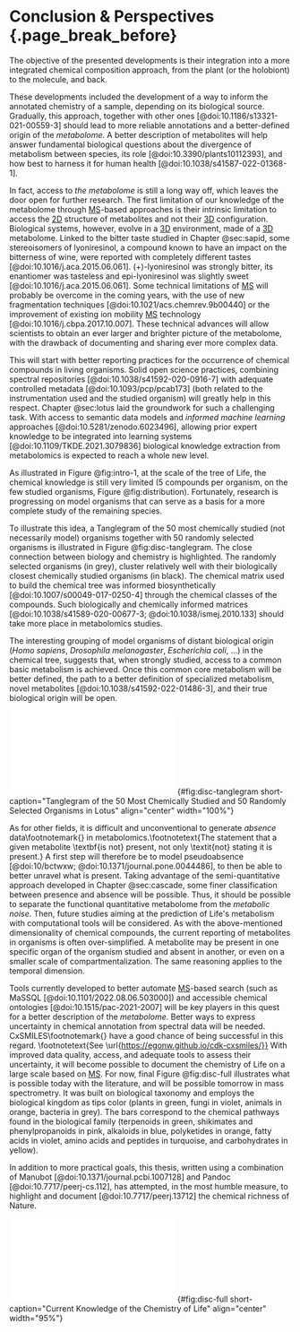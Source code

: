 # Conclusion & Perspectives {.page_break_before}

The objective of the presented developments is their integration into a more integrated chemical composition approach, from the plant (or the holobiont) to the molecule, and back.

These developments included the development of a way to inform the annotated chemistry of a sample, depending on its biological source.
Gradually, this approach, together with other ones [@doi:10.1186/s13321-021-00559-3] should lead to more reliable annotations and a better-defined origin of the *metabolome*.
A better description of metabolites will help answer fundamental biological questions about the divergence of metabolism between species, its role [@doi:10.3390/plants10112393], and how best to harness it for human health [@doi:10.1038/s41587-022-01368-1].

In fact, access to *the metabolome* is still a long way off, which leaves the door open for further research.
The first limitation of our knowledge of the metabolome through [MS](#ms)-based approaches is their intrinsic limitation to access the [2D](#dd) structure of metabolites and not their [3D](#ddd) configuration.
Biological systems, however, evolve in a [3D](#ddd) environment, made of a [3D](#ddd) metabolome.
Linked to the bitter taste studied in Chapter @sec:sapid, some stereoisomers of lyoniresinol, a compound known to have an impact on the bitterness of wine, were reported with completely different tastes [@doi:10.1016/j.aca.2015.06.061].
(+)-lyoniresinol was strongly bitter, its enantiomer was tasteless and epi-lyoniresinol was slightly sweet [@doi:10.1016/j.aca.2015.06.061].
Some technical limitations of [MS](#ms) will probably be overcome in the coming years, with the use of new fragmentation techniques [@doi:10.1021/acs.chemrev.9b00440] or the improvement of existing ion mobility [MS](#ms) technology [@doi:10.1016/j.cbpa.2017.10.007].
These technical advances will allow scientists to obtain an ever larger and brighter picture of the metabolome, with the drawback of documenting and sharing ever more complex data.

This will start with better reporting practices for the occurrence of chemical compounds in living organisms.
Solid open science practices, combining spectral repositories [@doi:10.1038/s41592-020-0916-7] with adequate controlled metadata [@doi:10.1093/pcp/pcab173] (both related to the instrumentation used and the studied organism) will greatly help in this respect.
Chapter @sec:lotus laid the groundwork for such a challenging task.
With access to semantic data models and *informed machine learning* approaches [@doi:10.5281/zenodo.6023496], allowing prior expert knowledge to be integrated into learning systems [@doi:10.1109/TKDE.2021.3079836] biological knowledge extraction from metabolomics is expected to reach a whole new level.

As illustrated in Figure @fig:intro-1, at the scale of the tree of Life, the chemical knowledge is still very limited (5 compounds per organism, on the few studied organisms, Figure @fig:distribution).
Fortunately, research is progressing on model organisms that can serve as a basis for a more complete study of the remaining species.

To illustrate this idea, a Tanglegram of the 50 most chemically studied (not necessarily model) organisms together with 50 randomly selected organisms is illustrated in Figure @fig:disc-tanglegram.
The close connection between biology and chemistry is highlighted.
The randomly selected organisms (in grey), cluster relatively well with their biologically closest chemically studied organisms (in black).
The chemical matrix used to build the chemical tree was informed biosynthetically [@doi:10.1007/s00049-017-0250-4] through the chemical classes of the compounds. Such biologically and chemically informed matrices [@doi:10.1038/s41589-020-00677-3; @doi:10.1038/ismej.2010.133] should take more place in metabolomics studies.
<!--                         Similarity to *Homo sapiens*
Homo sapiens                       1724.7861
Arabidopsis thaliana                645.9382
Escherichia coli                    583.5809
Trypanosoma brucei                  281.7078
Vitis vinifera                      205.6855
Drosophila melanogaster             176.4759 -->
The interesting grouping of model organisms of distant biological origin (*Homo sapiens*, *Drosophila melanogaster*, *Escherichia coli*, ...) in the chemical tree, suggests that, when strongly studied, access to a common basic metabolism is achieved.
Once this common core metabolism will be better defined, the path to a better definition of specialized metabolism, novel metabolites [@doi:10.1038/s41592-022-01486-3], and their true biological origin will be open.

![**Tanglegram of the 50 most chemically studied and 50 randomly selected organisms in LOTUS.** On the left, organisms are clustered according to the classical, known, biological taxonomy. On the right, they are clustered based on their chemical content. The entanglement of both trees is shown, with conserved positions in tips colored. If the organism belongs to the most 50 chemically studied organisms, its label is black, else it is grey. The chemical matrix used to build the chemical tree was informed biosynthetically [@doi:10.1007/s00049-017-0250-4].](images/tanglegram_lotus_top50.pdf "disc-tanglegram"){#fig:disc-tanglegram short-caption="Tanglegram of the 50 Most Chemically Studied and 50 Randomly Selected Organisms in Lotus" align="center" width="100%"}

As for other fields, it is difficult and unconventional to generate *absence* data\footnotemark{} in metabolomics.\footnotetext{The statement that a given metabolite \textbf{is not} present, not only \textit{not} stating it is present.}
A first step will therefore be to model pseudoabsence [@doi:10/bctwxw; @doi:10.1371/journal.pone.0044486], to then be able to better unravel what is present.
Taking advantage of the semi-quantitative approach developed in Chapter @sec:cascade, some finer classification between presence and absence will be possible.
Thus, it should be possible to separate the functional quantitative metabolome from the *metabolic noise*.
Then, future studies aiming at the prediction of Life's metabolism with computational tools will be considered.
As with the above-mentioned dimensionality of chemical compounds, the current reporting of metabolites in organisms is often over-simplified.
A metabolite may be present in one specific organ of the organism studied and absent in another, or even on a smaller scale of compartmentalization.
The same reasoning applies to the temporal dimension.

Tools currently developed to better automate [MS](#ms)-based search (such as MaSSQL [@doi:10.1101/2022.08.06.503000]) and accessible chemical ontologies [@doi:10.1515/pac-2021-2007] will be key players in this quest for a better description of the *metabolome*.
Better ways to express uncertainty in chemical annotation from spectral data will be needed. 
CxSMILES\footnotemark{} have a good chance of being successful in this regard.
\footnotetext{See \url{https://egonw.github.io/cdk-cxsmiles/}}
With improved data quality, access, and adequate tools to assess their uncertainty, it will become possible to document the chemistry of Life on a large scale based on [MS](#ms).
For now, final Figure @fig:disc-full illustrates what is possible today with the literature, and will be possible tomorrow in mass spectrometry.
It was built on biological taxonomy and employs the biological kingdom as tips color (plants in green, fungi in violet, animals in orange, bacteria in grey).
The bars correspond to the chemical pathways found in the biological family (terpenoids in green, shikimates and phenylpropanoids in pink, alkaloids in blue, polyketides in orange, fatty acids in violet, amino acids and peptides in turquoise, and carbohydrates in yellow).

In addition to more practical goals, this thesis, written using a combination of Manubot [@doi:10.1371/journal.pcbi.1007128] and Pandoc [@doi:10.7717/peerj-cs.112], has attempted, in the most humble measure, to highlight and document [@doi:10.7717/peerj.13712] the chemical richness of Nature.

![**Current knowledge of the chemistry of Life.** The tree generated from current LOTUS data builds on biological taxonomy and employs the biological kingdom as tips color (plants in green, fungi in violet, animals in orange, bacteria in grey). The bars correspond to the chemical classes found in the biological family (terpenoids in green, shikimates and phenylpropanoids in pink, alkaloids in blue, polyketides in orange, fatty acids in violet, amino acids and peptides in turquoise, and carbohydrates in yellow).](images/tree_full.pdf "disc-full"){#fig:disc-full short-caption="Current Knowledge of the Chemistry of Life" align="center" width="95%"}